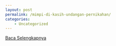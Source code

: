 ```yaml
---
layout: post
permalink: /mimpi-di-kasih-undangan-pernikahan/
categories:
    - Uncategorized
---
```


[Baca Selengkapnya](/01)